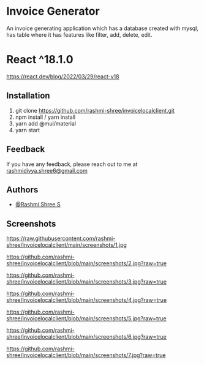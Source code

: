 
# Invoice Generator

An invoice generating application which has a database created with mysql, has table where it has features like filter, add, delete, edit. 


# React ^18.1.0

https://react.dev/blog/2022/03/29/react-v18



## Installation

1. git clone https://github.com/rashmi-shree/invoicelocalclient.git
2. npm install / yarn install
3. yarn add @mui/material
4. yarn start



    
## Feedback

If you have any feedback, please reach out to me at rashmidivya.shree6@gmail.com


## Authors

- [@Rashmi Shree S](https://github.com/rashmi-shree)


## Screenshots

https://raw.githubusercontent.com/rashmi-shree/invoicelocalclient/main/screenshots/1.jpg


https://github.com/rashmi-shree/invoicelocalclient/blob/main/screenshots/2.jpg?raw=true

https://github.com/rashmi-shree/invoicelocalclient/blob/main/screenshots/3.jpg?raw=true

https://github.com/rashmi-shree/invoicelocalclient/blob/main/screenshots/4.jpg?raw=true

https://github.com/rashmi-shree/invoicelocalclient/blob/main/screenshots/5.jpg?raw=true

https://github.com/rashmi-shree/invoicelocalclient/blob/main/screenshots/6.jpg?raw=true

https://github.com/rashmi-shree/invoicelocalclient/blob/main/screenshots/7.jpg?raw=true
